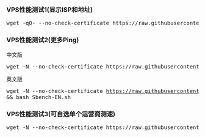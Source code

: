 <h3>VPS性能测试1(显示ISP和地址)</h3>
    <pre>wget -qO- --no-check-certificate https://raw.githubusercontent.com/lklbjn/Pftest/master/superbench.sh | bash</pre>

<h3>VPS性能测试2(更多Ping)</h3>
中文版
    <pre>wget -N --no-check-certificate https://raw.githubusercontent.com/lklbjn/Pftest/master/Sbench-CN.sh && bash Sbench-CN.sh</pre>
    
英文版
    <pre>wget -N --no-check-certificate https://raw.githubusercontent.com/lklbjn/Pftest/master/Sbench-EN.sh && bash Sbench-EN.sh</pre>

<h3>VPS性能测试3(可自选单个运营商测速)</h3>
    <pre>wget -N --no-check-certificate https://raw.githubusercontent.com/lklbjn/Pftest/master/speedtest.sh && bash speedtest.sh</pre>
